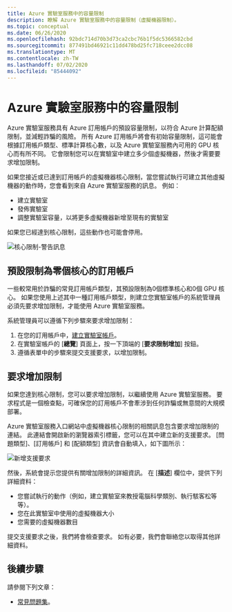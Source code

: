```yaml
---
title: Azure 實驗室服務中的容量限制
description: 瞭解 Azure 實驗室服務中的容量限制（虛擬機器限制）。
ms.topic: conceptual
ms.date: 06/26/2020
ms.openlocfilehash: 92bdc714d70b3d73ca2cbc76b1f5dc5366582cbd
ms.sourcegitcommit: 877491bd46921c11dd478bd25fc718ceee2dcc08
ms.translationtype: MT
ms.contentlocale: zh-TW
ms.lasthandoff: 07/02/2020
ms.locfileid: "85444092"
---
```

# <a name="capacity-limits-in-azure-lab-services"></a>Azure 實驗室服務中的容量限制
Azure 實驗室服務具有 Azure 訂用帳戶的預設容量限制，以符合 Azure 計算配額限制，並減輕詐騙的風險。 所有 Azure 訂用帳戶將會有初始容量限制，這可能會根據訂用帳戶類型、標準計算核心數，以及 Azure 實驗室服務內可用的 GPU 核心而有所不同。 它會限制您可以在實驗室中建立多少個虛擬機器，然後才需要要求增加限制。  

如果您接近或已達到訂用帳戶的虛擬機器核心限制，當您嘗試執行可建立其他虛擬機器的動作時，您會看到來自 Azure 實驗室服務的訊息。 例如： 

- 建立實驗室
- 發佈實驗室
- 調整實驗室容量，以將更多虛擬機器新增至現有的實驗室

如果您已經達到核心限制，這些動作也可能會停用。 

![核心限制-警告訊息](./media/capacity-limits/warning-message.png)

## <a name="subscriptions-with-default-limit-of-zero-cores"></a>預設限制為零個核心的訂用帳戶
一些較常用於詐騙的常見訂用帳戶類型，其預設限制為0個標準核心和0個 GPU 核心。 如果您使用上述其中一種訂用帳戶類型，則建立您實驗室帳戶的系統管理員必須先要求增加限制，才能使用 Azure 實驗室服務。 

系統管理員可以遵循下列步驟來要求增加限制：  

1.  在您的訂用帳戶中，[建立實驗室帳戶](tutorial-setup-lab-account.md)。
2.  在實驗室帳戶的 [**總覽**] 頁面上，按一下頂端的 [**要求限制增加**] 按鈕。 
3.  遵循表單中的步驟來提交支援要求，以增加限制。

## <a name="request-a-limit-increase"></a>要求增加限制
如果您達到核心限制，您可以要求增加限制，以繼續使用 Azure 實驗室服務。 要求程式是一個檢查點，可確保您的訂用帳戶不會牽涉到任何詐騙或無意間的大規模部署。

Azure 實驗室服務入口網站中虛擬機器核心限制的相關訊息包含要求增加限制的連結。 此連結會開啟新的瀏覽器索引標籤，您可以在其中建立新的支援要求。 [問題類型]、[訂用帳戶] 和 [配額類型] 資訊會自動填入，如下圖所示： 

![新增支援要求](./media/capacity-limits/new-support-request.png)


然後，系統會提示您提供有關增加限制的詳細資訊。 在 [**描述**] 欄位中，提供下列詳細資料：

- 您嘗試執行的動作（例如，建立實驗室來教授電腦科學類別、執行駭客松等等）。
- 您在此實驗室中使用的虛擬機器大小
- 您需要的虛擬機器數目

提交支援要求之後，我們將會檢查要求。 如有必要，我們會聯絡您以取得其他詳細資料。 

## <a name="next-steps"></a>後續步驟
請參閱下列文章：
- [常見問題集](classroom-labs-faq.md)。